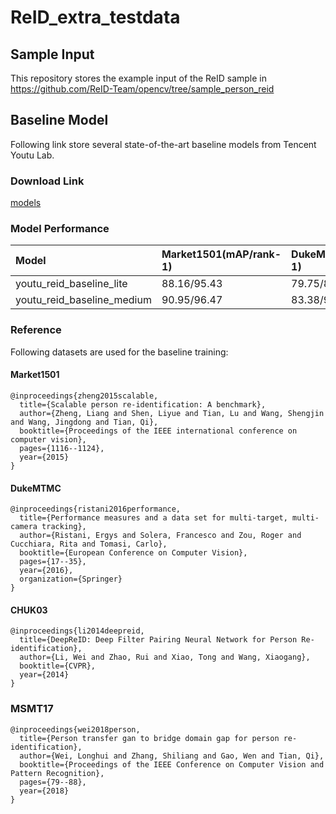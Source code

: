 # ReID_extra_testdata
## Sample Input
This repository stores the example input of the ReID sample in https://github.com/ReID-Team/opencv/tree/sample_person_reid

## Baseline Model
Following link store several state-of-the-art baseline models from Tencent Youtu Lab.

### Download Link
[models](https://drive.google.com/drive/folders/1wFGcuolSzX3_PqNKb4BAV3DNac7tYpc2?usp=sharing)

### Model Performance
|Model | Market1501(mAP/rank-1) | DukeMTMC(mAP/rank-1) | MSMT17(mAP/rank-1)|
| :--- | :--- | :--- | :--- |
|youtu_reid_baseline_lite   |88.16/95.43|79.75/89.05 |58.82/80.81| 
|youtu_reid_baseline_medium |90.95/96.47|83.38/91.56 |65.30/85.08| 

### Reference
Following datasets are used for the baseline training:

#### Market1501
```
@inproceedings{zheng2015scalable,
  title={Scalable person re-identification: A benchmark},
  author={Zheng, Liang and Shen, Liyue and Tian, Lu and Wang, Shengjin and Wang, Jingdong and Tian, Qi},
  booktitle={Proceedings of the IEEE international conference on computer vision},
  pages={1116--1124},
  year={2015}
}
```
#### DukeMTMC
```
@inproceedings{ristani2016performance,
  title={Performance measures and a data set for multi-target, multi-camera tracking},
  author={Ristani, Ergys and Solera, Francesco and Zou, Roger and Cucchiara, Rita and Tomasi, Carlo},
  booktitle={European Conference on Computer Vision},
  pages={17--35},
  year={2016},
  organization={Springer}
}
```

#### CHUK03
```
@inproceedings{li2014deepreid,
  title={DeepReID: Deep Filter Pairing Neural Network for Person Re-identification},
  author={Li, Wei and Zhao, Rui and Xiao, Tong and Wang, Xiaogang},
  booktitle={CVPR},
  year={2014}
}
```
### MSMT17
```
@inproceedings{wei2018person,
  title={Person transfer gan to bridge domain gap for person re-identification},
  author={Wei, Longhui and Zhang, Shiliang and Gao, Wen and Tian, Qi},
  booktitle={Proceedings of the IEEE Conference on Computer Vision and Pattern Recognition},
  pages={79--88},
  year={2018}
}
```